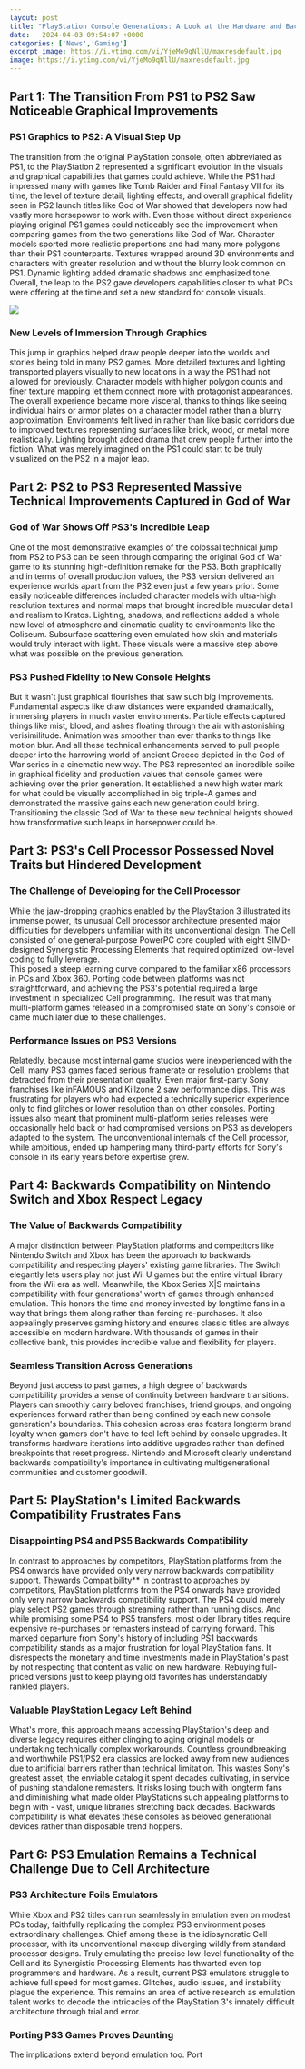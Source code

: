 ```yaml
---
layout: post
title: "PlayStation Console Generations: A Look at the Hardware and Backwards Compatibility Evolution"
date:   2024-04-03 09:54:07 +0000
categories: ['News','Gaming']
excerpt_image: https://i.ytimg.com/vi/YjeMo9qNllU/maxresdefault.jpg
image: https://i.ytimg.com/vi/YjeMo9qNllU/maxresdefault.jpg
---
```


## Part 1: The Transition From PS1 to PS2 Saw Noticeable Graphical Improvements
### **PS1 Graphics to PS2: A Visual Step Up** 
The transition from the original PlayStation console, often abbreviated as PS1, to the PlayStation 2 represented a significant evolution in the visuals and graphical capabilities that games could achieve. While the PS1 had impressed many with games like Tomb Raider and Final Fantasy VII for its time, the level of texture detail, lighting effects, and overall graphical fidelity seen in PS2 launch titles like God of War showed that developers now had vastly more horsepower to work with. 
Even those without direct experience playing original PS1 games could noticeably see the improvement when comparing games from the two generations like God of War. Character models sported more realistic proportions and had many more polygons than their PS1 counterparts. Textures wrapped around 3D environments and characters with greater resolution and without the blurry look common on PS1. Dynamic lighting added dramatic shadows and emphasized tone. Overall, the leap to the PS2 gave developers capabilities closer to what PCs were offering at the time and set a new standard for console visuals.

![](https://i.ytimg.com/vi/YjeMo9qNllU/maxresdefault.jpg)
### **New Levels of Immersion Through Graphics**
This jump in graphics helped draw people deeper into the worlds and stories being told in many PS2 games. More detailed textures and lighting transported players visually to new locations in a way the PS1 had not allowed for previously. Character models with higher polygon counts and finer texture mapping let them connect more with protagonist appearances. 
The overall experience became more visceral, thanks to things like seeing individual hairs or armor plates on a character model rather than a blurry approximation. Environments felt lived in rather than like basic corridors due to improved textures representing surfaces like brick, wood, or metal more realistically. Lighting brought added drama that drew people further into the fiction. What was merely imagined on the PS1 could start to be truly visualized on the PS2 in a major leap.
## Part 2: PS2 to PS3 Represented Massive Technical Improvements Captured in God of War 
### **God of War Shows Off PS3's Incredible Leap**
One of the most demonstrative examples of the colossal technical jump from PS2 to PS3 can be seen through comparing the original God of War game to its stunning high-definition remake for the PS3. Both graphically and in terms of overall production values, the PS3 version delivered an experience worlds apart from the PS2 even just a few years prior.
Some easily noticeable differences included character models with ultra-high resolution textures and normal maps that brought incredible muscular detail and realism to Kratos. Lighting, shadows, and reflections added a whole new level of atmosphere and cinematic quality to environments like the Coliseum. Subsurface scattering even emulated how skin and materials would truly interact with light. These visuals were a massive step above what was possible on the previous generation.
### **PS3 Pushed Fidelity to New Console Heights**  
But it wasn't just graphical flourishes that saw such big improvements. Fundamental aspects like draw distances were expanded dramatically, immersing players in much vaster environments. Particle effects captured things like mist, blood, and ashes floating through the air with astonishing verisimilitude. Animation was smoother than ever thanks to things like motion blur. And all these technical enhancements served to pull people deeper into the harrowing world of ancient Greece depicted in the God of War series in a cinematic new way. 
The PS3 represented an incredible spike in graphical fidelity and production values that console games were achieving over the prior generation. It established a new high water mark for what could be visually accomplished in big triple-A games and demonstrated the massive gains each new generation could bring. Transitioning the classic God of War to these new technical heights showed how transformative such leaps in horsepower could be.
## Part 3: PS3's Cell Processor Possessed Novel Traits but Hindered Development  
### **The Challenge of Developing for the Cell Processor**
While the jaw-dropping graphics enabled by the PlayStation 3 illustrated its immense power, its unusual Cell processor architecture presented major difficulties for developers unfamiliar with its unconventional design. The Cell consisted of one general-purpose PowerPC core coupled with eight SIMD-designed Synergistic Processing Elements that required optimized low-level coding to fully leverage.  
This posed a steep learning curve compared to the familiar x86 processors in PCs and Xbox 360. Porting code between platforms was not straightforward, and achieving the PS3's potential required a large investment in specialized Cell programming. The result was that many multi-platform games released in a compromised state on Sony's console or came much later due to these challenges.
### **Performance Issues on PS3 Versions**
Relatedly, because most internal game studios were inexperienced with the Cell, many PS3 games faced serious framerate or resolution problems that detracted from their presentation quality. Even major first-party Sony franchises like inFAMOUS and Killzone 2 saw performance dips. This was frustrating for players who had expected a technically superior experience only to find glitches or lower resolution than on other consoles. 
Porting issues also meant that prominent multi-platform series releases were occasionally held back or had compromised versions on PS3 as developers adapted to the system. The unconventional internals of the Cell processor, while ambitious, ended up hampering many third-party efforts for Sony's console in its early years before expertise grew.
## Part 4: Backwards Compatibility on Nintendo Switch and Xbox Respect Legacy  
### **The Value of Backwards Compatibility**
A major distinction between PlayStation platforms and competitors like Nintendo Switch and Xbox has been the approach to backwards compatibility and respecting players' existing game libraries. The Switch elegantly lets users play not just Wii U games but the entire virtual library from the Wii era as well. Meanwhile, the Xbox Series X|S maintains compatibility with four generations' worth of games through enhanced emulation.
This honors the time and money invested by longtime fans in a way that brings them along rather than forcing re-purchases. It also appealingly preserves gaming history and ensures classic titles are always accessible on modern hardware. With thousands of games in their collective bank, this provides incredible value and flexibility for players.
### **Seamless Transition Across Generations** 
Beyond just access to past games, a high degree of backwards compatibility provides a sense of continuity between hardware transitions. Players can smoothly carry beloved franchises, friend groups, and ongoing experiences forward rather than being confined by each new console generation's boundaries. 
This cohesion across eras fosters longterm brand loyalty when gamers don't have to feel left behind by console upgrades. It transforms hardware iterations into additive upgrades rather than defined breakpoints that reset progress. Nintendo and Microsoft clearly understand backwards compatibility's importance in cultivating multigenerational communities and customer goodwill.
## Part 5: PlayStation's Limited Backwards Compatibility Frustrates Fans
### **Disappointing PS4 and PS5 Backwards Compatibility**
In contrast to approaches by competitors, PlayStation platforms from the PS4 onwards have provided only very narrow backwards compatibility support. Thewards Compatibility**
In contrast to approaches by competitors, PlayStation platforms from the PS4 onwards have provided only very narrow backwards compatibility support. The PS4 could merely play select PS2 games through streaming rather than running discs. And while promising some PS4 to PS5 transfers, most older library titles require expensive re-purchases or remasters instead of carrying forward.
This marked departure from Sony's history of including PS1 backwards compatibility stands as a major frustration for loyal PlayStation fans. It disrespects the monetary and time investments made in PlayStation's past by not respecting that content as valid on new hardware. Rebuying full-priced versions just to keep playing old favorites has understandably rankled players.
### **Valuable PlayStation Legacy Left Behind** 
What's more, this approach means accessing PlayStation's deep and diverse legacy requires either clinging to aging original models or undertaking technically complex workarounds. Countless groundbreaking and worthwhile PS1/PS2 era classics are locked away from new audiences due to artificial barriers rather than technical limitation. 
This wastes Sony's greatest asset, the enviable catalog it spent decades cultivating, in service of pushing standalone remasters. It risks losing touch with longterm fans and diminishing what made older PlayStations such appealing platforms to begin with - vast, unique libraries stretching back decades. Backwards compatibility is what elevates these consoles as beloved generational devices rather than disposable trend hoppers.
## Part 6: PS3 Emulation Remains a Technical Challenge Due to Cell Architecture  
### **PS3 Architecture Foils Emulators**
While Xbox and PS2 titles can run seamlessly in emulation even on modest PCs today, faithfully replicating the complex PS3 environment poses extraordinary challenges. Chief among these is the idiosyncratic Cell processor, with its unconventional makeup diverging wildly from standard processor designs. Truly emulating the precise low-level functionality of the Cell and its Synergistic Processing Elements has thwarted even top programmers and hardware.
As a result, current PS3 emulators struggle to achieve full speed for most games. Glitches, audio issues, and instability plague the experience. This remains an area of active research as emulation talent works to decode the intricacies of the PlayStation 3's innately difficult architecture through trial and error.
### **Porting PS3 Games Proves Daunting**  
The implications extend beyond emulation too. Port